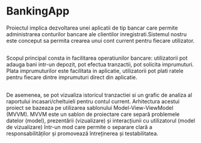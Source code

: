 # BankingApp
Proiectul implica dezvoltarea unei aplicatii de tip bancar care permite administrarea conturilor bancare ale clientilor inregistrati.Sistemul nostru este conceput sa permita crearea unui cont current pentru fiecare utilizator.
##
Scopul principal consta in facilitarea operatiunilor bancare: utilizatorii pot adauga bani intr-un depozit, pot efectua tranzactii, pot solicita imprumuturi.
Plata imprumuturilor este facilitata in aplicatie, utilizatorii pot plati ratele pentru fiecare dintre imprumuturi direct din aplicatie.
##
De asemenea, se pot vizualiza istoricul tranzactiei si un grafic de analiza al raportului incasari/cheltuieli pentru contul current.
Arhitectura acestui proiect se bazeaza pe utilizarea sablonului Model-View-ViewModel (MVVM). MVVM este un sablon de proiectare care separă problemele datelor (model), prezentării (vizualizare) și interacțiunii cu utilizatorul (model de vizualizare) într-un mod care permite o separare clară a responsabilităților și promovează întreținerea și testabilitatea.
##

